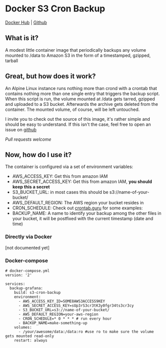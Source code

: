 # Docker S3 Cron Backup

[Docker Hub](https://hub.docker.com/r/peterrus/s3-cron-backup/) |
[Github](https://github.com/peterrus/docker-s3-cron-backup)

## What is it?
A modest little container image that periodically backups any volume mounted to /data to Amazon S3 in the form of a timestamped, gzipped, tarball

## Great, but how does it work?
An Alpine Linux instance runs nothing more than crond with a crontab that contains nothing more than one single entry that triggers the backup script. When this script is run, the volume mounted at /data gets tarred, gzipped and uploaded to a S3 bucket. Afterwards the archive gets deleted from the container. The mounted volume, of course, will be left untouched.

I invite you to check out the source of this image, it's rather simple and should be easy to understand. If this isn't the case, feel free to open an issue on [github](https://github.com/peterrus/docker-s3-cron-backup)

*Pull requests welcome*

## Now, how do I use it?
The container is configured via a set of environment variables:
- AWS_ACCESS_KEY: Get this from amazon IAM
- AWS_SECRET_ACCESS_KEY: Get this from amazon IAM, **you should keep this a secret**
- S3_BUCKET_URL: in most cases this should be s3://name-of-your-bucket/
- AWS_DEFAULT_REGION: The AWS region your bucket resides in
- CRON_SCHEDULE: Check out [crontab.guru](https://crontab.guru/) for some examples:
- BACKUP_NAME: A name to identify your backup among the other files in your bucket, it will be postfixed with the current timestamp (date and time)

### Directly via Docker
[not documented yet]

### Docker-compose
```
# docker-compose.yml
version: '2'

services:
  backup-grafana:
    build: s3-cron-backup
    environment:
      - AWS_ACCESS_KEY_ID=SOME8AWS3ACCESS9KEY
      - AWS_SECRET_ACCESS_KEY=sUp3rS3cr3tK3y0fgr34ts3cr3cy
      - S3_BUCKET_URL=s3://name-of-your-bucket/
      - AWS_DEFAULT_REGION=your-aws-region
      - CRON_SCHEDULE=* 0 * * * # run every hour
      - BACKUP_NAME=make-something-up
    volumes:
      - /your/awesome/data:/data:ro #use ro to make sure the volume gets mounted read-only
    restart: always
```
